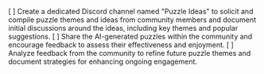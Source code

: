 [ ] Create a dedicated Discord channel named "Puzzle Ideas" to solicit and compile puzzle themes and ideas from community members and document initial discussions around the ideas, including key themes and popular suggestions.
[ ] Share the AI-generated puzzles within the community and encourage feedback to assess their effectiveness and enjoyment.
[ ] Analyze feedback from the community to refine future puzzle themes and document strategies for enhancing ongoing engagement.